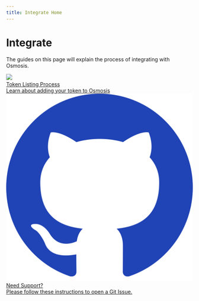 ```yaml
---
title: Integrate Home
---
```


# Integrate

The guides on this page will explain the process of integrating with Osmosis. 


<div class="cards twoColumn">
  <a href="token-listings.html" class="card">
    <img src="/osmosis/img/coin.svg" class="filter-blue"/>
    <div class="title">
     Token Listing Process
    </div>
    <div class="text">
      Learn about adding your token to Osmosis
    </div>
  </a>
  <a href="overview/osmo.html#osmo" class="card">
    <img src="../.vuepress/public/img/github.svg"/>
    <div class="title">
      Need Support? 
    </div>
    <div class="text">
      Please follow these instructions to open a Git Issue.
    </div>
  </a>
  
 </div>

